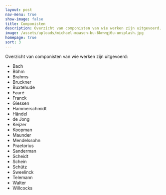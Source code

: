 ```yaml
---
layout: post
nav-menu: true
show-image: false
title: Componisten
description: Overzicht van componisten van wie werken zijn uitgevoerd.
image: /assets/uploads/michael-maasen-bu-6knwqj6u-unsplash.jpg
homepage: true
sort: 3
---
```

Overzicht van componisten van wie werken zijn uitgevoerd:

* Bach
* Böhm
* Brahms
* Bruckner
* Buxtehude
* Fauré
* Franck
* Giessen
* Hammerschmidt
* Händel
* de Jong
* Keijzer
* Koopman
* Maunder
* Mendelssohn
* Praetorius
* Sanderman
* Scheidt
* Schein
* Schütz
* Sweelinck
* Telemann
* Walter
* Willcocks
